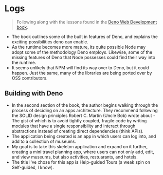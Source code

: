 # Logs
> Following along with the lessons found in the [Deno Web Development book](https://www.packtpub.com/product/deno-web-development/9781800205666).

- The book outlines some of the built in features of Deno, and explains the exciting possibilities deno can enable.
- As the runtime becomes more mature, its quite possible Node may adopt some of the methodology Deno employs. Likewise, some of 
the missing features of Deno that Node possesses could find their way into the runtime. 
- It seems unlikely that NPM will find its way over to Deno, but it could happen. Just the same, many of the 
libraries are being ported over by OSS contributors.

## Building with Deno
- In the second section of the book, the author begins walking through the process of deciding on an apps architecture. They recommend
following the SOLID design principles Robert C. Martin (Uncle Bob) wrote about - The gist of which is to avoid tightly coupled, fragile 
code by writing modules that have a single responsibility and interact through abstractions instead of creating direct dependencies (think APIs).
- The application being created is an app in which users can log into, and add to a collection of museums. 
- My goal is to take this skeleton application and expand on it further, creating a mini travel planning app, where users can not only add, edit, and view museums,
but also activities, restuarants, and hotels. 
- The title I've chose for this app is Help-guided Tours (a weak spin on Self-guided, I know).


